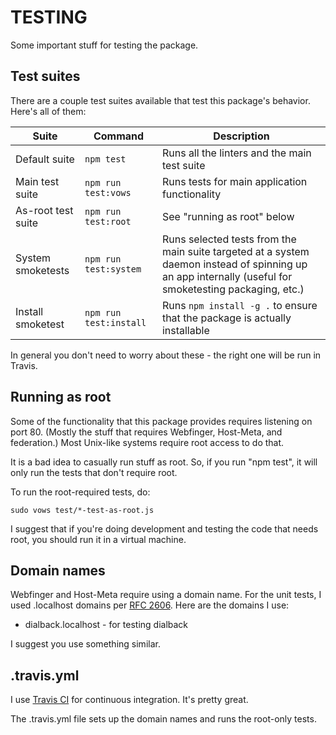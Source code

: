 # TESTING

Some important stuff for testing the package.

## Test suites

There are a couple test suites available that test this package's
behavior. Here's all of them:

| Suite              | Command                | Description                                   |
| ------------------ | ---------------------- | --------------------------------------------- |
| Default suite      | `npm test`             | Runs all the linters and the main test suite  |
| Main test suite    | `npm run test:vows`    | Runs tests for main application functionality |
| As-root test suite | `npm run test:root`    | See "running as root" below                   |
| System smoketests  | `npm run test:system`  | Runs selected tests from the main suite targeted at a system daemon instead of spinning up an app internally (useful for smoketesting packaging, etc.) |
| Install smoketest  | `npm run test:install` | Runs `npm install -g .` to ensure that the package is actually installable |

In general you don't need to worry about these - the right one will be
run in Travis.

## Running as root

Some of the functionality that this package provides requires
listening on port 80. (Mostly the stuff that requires Webfinger,
Host-Meta, and federation.) Most Unix-like systems require root access
to do that.

It is a bad idea to casually run stuff as root. So, if you run "npm
test", it will only run the tests that don't require root.

To run the root-required tests, do:

    sudo vows test/*-test-as-root.js
    
I suggest that if you're doing development and testing the code that
needs root, you should run it in a virtual machine.

## Domain names

Webfinger and Host-Meta require using a domain name. For the unit
tests, I used .localhost domains per
[RFC 2606](http://tools.ietf.org/html/rfc2606). Here are the domains I
use:

* dialback.localhost - for testing dialback

I suggest you use something similar.

## .travis.yml

I use [Travis CI](http://travis-ci.org/) for continuous
integration. It's pretty great.

The .travis.yml file sets up the domain names and runs the root-only tests.
